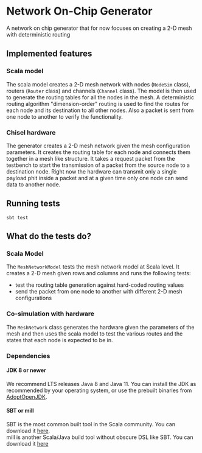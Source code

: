 Network On-Chip Generator
=======================

A network on chip generator that for now focuses on creating a 2-D mesh with deterministic routing

## Implemented features
### Scala model
The scala model creates a 2-D mesh network with nodes (`NodeSim` class), routers (`Router` class) and channels (`Channel` class). The model is then used to generate the routing tables for all the nodes in the mesh. A deterministic routing algorithm "dimension-order" routing is used to find the routes for each node and its destination to all other nodes. Also a packet is sent from one node to another to verify the functionality.

### Chisel hardware
The generator creates a 2-D mesh network given the mesh configuration parameters. It creates the routing table for each node and connects them together in a mesh like structure. It takes a request packet from the testbench to start the transmission of a packet from the source node to a destination node. Right now the hardware can transmit only a single payload phit inside a packet and at a given time only one node can send data to another node. 

## Running tests

```
sbt test
```

## What do the tests do?

### Scala Model
The `MeshNetworkModel` tests the mesh network model at Scala level. It creates a 2-D mesh given rows and columns and runs the following tests:
* test the routing table generation against hard-coded routing values
* send the packet from one node to another with different 2-D mesh configurations

### Co-simulation with hardware
The `MeshNetwork` class generates the hardware given the parameters of the mesh and then uses the scala model to test the various routes and the states that each node is expected to be in. 


### Dependencies

#### JDK 8 or newer

We recommend LTS releases Java 8 and Java 11. You can install the JDK as recommended by your operating system, or use the prebuilt binaries from [AdoptOpenJDK](https://adoptopenjdk.net/).

#### SBT or mill

SBT is the most common built tool in the Scala community. You can download it [here](https://www.scala-sbt.org/download.html).  
mill is another Scala/Java build tool without obscure DSL like SBT. You can download it [here](https://github.com/com-lihaoyi/mill/releases)

